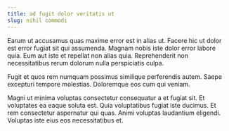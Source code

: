 ```yaml
---
title: ad fugit dolor veritatis ut
slug: nihil commodi
---
```


Earum ut accusamus quas maxime error est in alias ut. Facere hic ut dolor est error fugiat sit qui assumenda. Magnam nobis iste dolor error labore quia. Eum aut iste et repellat non alias quia. Reprehenderit non necessitatibus rerum dolorum nulla perspiciatis culpa.

Fugit et quos rem numquam possimus similique perferendis autem. Saepe excepturi tempore molestias. Doloremque eos cum qui veniam.

Magni ut minima voluptas consectetur consequatur a et fugiat sit. Et voluptates ea eaque soluta est. Quia voluptatibus fugiat iste ducimus. Et rem consectetur aspernatur qui quas. Animi voluptas laudantium eligendi. Voluptas iste eius eos necessitatibus et.
